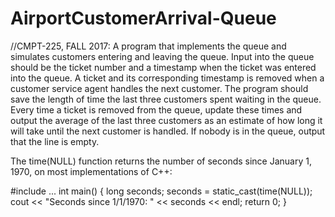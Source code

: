 # AirportCustomerArrival-Queue

//CMPT-225, FALL 2017:
A program that implements the queue and simulates customers entering and leaving the queue. Input into the queue should be the ticket number and a timestamp when the ticket was entered into the queue. A ticket and its corresponding timestamp is removed when a customer service agent handles the next customer. The program should save the length of time the last three customers spent waiting in the queue. Every time a ticket is removed from the queue, update these times and output the average of the last three customers as an estimate of how long it will take until the next customer is handled. If nobody is in the queue, output that the line is empty.

The time(NULL) function returns the number of seconds since January 1, 1970, on most implementations of C++:

#include <ctime>
...
int main()
{
long seconds;
seconds = static_cast<long>(time(NULL));
cout << "Seconds since 1/1/1970: " << seconds << endl;
return 0;
}
